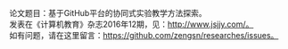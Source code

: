 论文题目：基于GitHub平台的协同式实验教学方法探索。  
发表在《计算机教育》杂志2016年12期，见：http://www.jsjjy.com/。  
如有问题，请在这里留言：https://github.com/zengsn/researches/issues。
